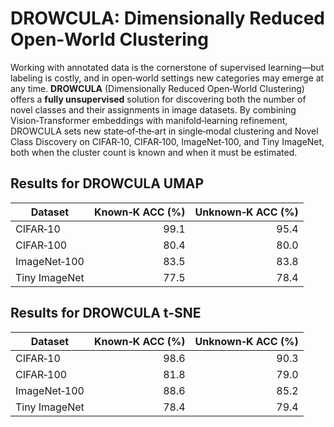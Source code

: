 # DROWCULA: Dimensionally Reduced Open‑World Clustering

Working with annotated data is the cornerstone of supervised learning—but labeling is costly, and in open‑world settings new categories may emerge at any time. **DROWCULA** (Dimensionally Reduced Open‑World Clustering) offers a **fully unsupervised** solution for discovering both the number of novel classes and their assignments in image datasets. By combining Vision‑Transformer embeddings with manifold‑learning refinement, DROWCULA sets new state‑of‑the‑art in single‑modal clustering and Novel Class Discovery on CIFAR‑10, CIFAR‑100, ImageNet‑100, and Tiny ImageNet, both when the cluster count is known and when it must be estimated.


## Results for DROWCULA UMAP

| **Dataset**       | **Known‑K ACC (%)** | **Unknown‑K ACC (%)** |
|-------------------|--------------------:|----------------------:|
| CIFAR‑10          | 99.1                | 95.4                  |
| CIFAR‑100         | 80.4                | 80.0                  |
| ImageNet‑100      | 83.5                | 83.8                  |
| Tiny ImageNet     | 77.5                | 78.4                  |


## Results for DROWCULA t-SNE

| **Dataset**       | **Known‑K ACC (%)** | **Unknown‑K ACC (%)** |
|-------------------|--------------------:|----------------------:|
| CIFAR‑10          | 98.6                | 90.3                  |
| CIFAR‑100         | 81.8                | 79.0                  |
| ImageNet‑100      | 88.6                | 85.2                  |
| Tiny ImageNet     | 78.4                | 79.4                  |
